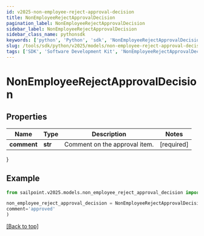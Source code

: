 ```yaml
---
id: v2025-non-employee-reject-approval-decision
title: NonEmployeeRejectApprovalDecision
pagination_label: NonEmployeeRejectApprovalDecision
sidebar_label: NonEmployeeRejectApprovalDecision
sidebar_class_name: pythonsdk
keywords: ['python', 'Python', 'sdk', 'NonEmployeeRejectApprovalDecision', 'V2025NonEmployeeRejectApprovalDecision'] 
slug: /tools/sdk/python/v2025/models/non-employee-reject-approval-decision
tags: ['SDK', 'Software Development Kit', 'NonEmployeeRejectApprovalDecision', 'V2025NonEmployeeRejectApprovalDecision']
---
```


# NonEmployeeRejectApprovalDecision


## Properties

Name | Type | Description | Notes
------------ | ------------- | ------------- | -------------
**comment** | **str** | Comment on the approval item. | [required]
}

## Example

```python
from sailpoint.v2025.models.non_employee_reject_approval_decision import NonEmployeeRejectApprovalDecision

non_employee_reject_approval_decision = NonEmployeeRejectApprovalDecision(
comment='approved'
)

```
[[Back to top]](#) 

